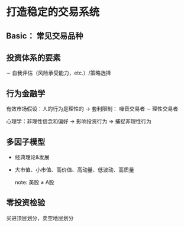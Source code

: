 # **打造稳定的交易系统**

## Basic： 常见交易品种

## 投资体系的要素

$\sim$ 自我评估（风险承受能力，etc.）/策略选择

## 行为金融学

有效市场假设：人的行为是理性的 $\to$ 套利限制： 噪音交易者 $\sim$ 理性交易者

心理学：非理性信念和偏好 $\to$ 影响投资行为 $\Rightarrow$ 捕捉非理性行为

## 多因子模型

- 经典理论&发展

- 大市值、小市值、高价值、高动量、低波动、高质量

  note: 美股 $\neq$ A股

## 零投资检验

买进顶层划分，卖空地层划分